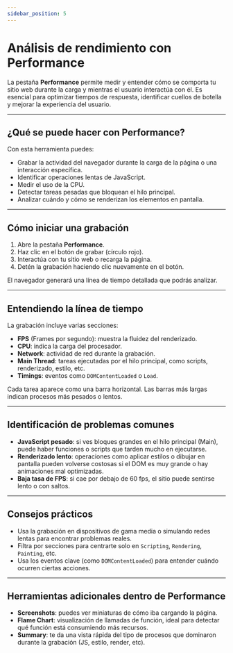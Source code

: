 ```yaml
---
sidebar_position: 5
---
```


# Análisis de rendimiento con Performance

La pestaña **Performance** permite medir y entender cómo se comporta tu sitio web durante la carga y mientras el usuario interactúa con él. Es esencial para optimizar tiempos de respuesta, identificar cuellos de botella y mejorar la experiencia del usuario.

---

## ¿Qué se puede hacer con Performance?

Con esta herramienta puedes:

- Grabar la actividad del navegador durante la carga de la página o una interacción específica.
- Identificar operaciones lentas de JavaScript.
- Medir el uso de la CPU.
- Detectar tareas pesadas que bloquean el hilo principal.
- Analizar cuándo y cómo se renderizan los elementos en pantalla.

---

## Cómo iniciar una grabación

1. Abre la pestaña **Performance**.
2. Haz clic en el botón de grabar (círculo rojo).
3. Interactúa con tu sitio web o recarga la página.
4. Detén la grabación haciendo clic nuevamente en el botón.

El navegador generará una línea de tiempo detallada que podrás analizar.

---

## Entendiendo la línea de tiempo

La grabación incluye varias secciones:

- **FPS** (Frames por segundo): muestra la fluidez del renderizado.
- **CPU**: indica la carga del procesador.
- **Network**: actividad de red durante la grabación.
- **Main Thread**: tareas ejecutadas por el hilo principal, como scripts, renderizado, estilo, etc.
- **Timings**: eventos como `DOMContentLoaded` o `Load`.

Cada tarea aparece como una barra horizontal. Las barras más largas indican procesos más pesados o lentos.

---

## Identificación de problemas comunes

- **JavaScript pesado**: si ves bloques grandes en el hilo principal (Main), puede haber funciones o scripts que tarden mucho en ejecutarse.
- **Renderizado lento**: operaciones como aplicar estilos o dibujar en pantalla pueden volverse costosas si el DOM es muy grande o hay animaciones mal optimizadas.
- **Baja tasa de FPS**: si cae por debajo de 60 fps, el sitio puede sentirse lento o con saltos.

---

## Consejos prácticos

- Usa la grabación en dispositivos de gama media o simulando redes lentas para encontrar problemas reales.
- Filtra por secciones para centrarte solo en `Scripting`, `Rendering`, `Painting`, etc.
- Usa los eventos clave (como `DOMContentLoaded`) para entender cuándo ocurren ciertas acciones.

---

## Herramientas adicionales dentro de Performance

- **Screenshots**: puedes ver miniaturas de cómo iba cargando la página.
- **Flame Chart**: visualización de llamadas de función, ideal para detectar qué función está consumiendo más recursos.
- **Summary**: te da una vista rápida del tipo de procesos que dominaron durante la grabación (JS, estilo, render, etc).

